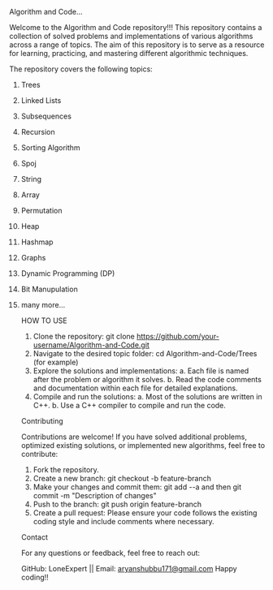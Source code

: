 Algorithm and Code...

Welcome to the Algorithm and Code repository!!!
This repository contains a collection of solved problems and implementations of various algorithms across a range of topics. 
The aim of this repository is to serve as a resource for learning, practicing, and mastering different algorithmic techniques.



The repository covers the following topics:

1. Trees
2. Linked Lists
3. Subsequences
4. Recursion
5. Sorting Algorithm
6. Spoj
7. String
8. Array
9. Permutation
10. Heap
11. Hashmap
12. Graphs
13. Dynamic Programming (DP)
14. Bit Manupulation
15. many more...



    HOW TO USE  
  
    1. Clone the repository: git clone https://github.com/your-username/Algorithm-and-Code.git
    2. Navigate to the desired topic folder: cd Algorithm-and-Code/Trees (for example)
    3. Explore the solutions and implementations:
         a. Each file is named after the problem or algorithm it solves.
         b. Read the code comments and documentation within each file for detailed explanations.
    5. Compile and run the solutions:
         a. Most of the solutions are written in C++.
         b. Use a C++ compiler to compile and run the code.



    Contributing

    Contributions are welcome! If you have solved additional problems, optimized existing solutions, or
    implemented new algorithms, feel free to contribute:

    1. Fork the repository.
    2. Create a new branch: git checkout -b feature-branch
    3. Make your changes and commit them: git add --a and then git commit -m "Description of changes"
    4. Push to the branch: git push origin feature-branch
    5. Create a pull request: Please ensure your code follows the existing coding style and include comments where necessary.


    Contact
    
    For any questions or feedback, feel free to reach out:

    GitHub: LoneExpert || Email: aryanshubbu171@gmail.com
    Happy coding!!


    
    
  


    

